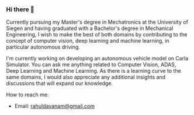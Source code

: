 ### Hi there 👋

Currently pursuing my Master's degree in Mechatronics at the University of Siegen and having graduated with a Bachelor's degree in Mechanical Engineering, I wish to make the best of both domains by contributing to the concept of computer vision, deep learning and machine learning, in particular autonomous driving.

I'm currently working on developing an autonomous vehicle model on Carla Simulator. You can ask me anything related to Computer Vision, ADAS, Deep Learning and Machine Learning. As there is a learning curve to the same domains, I would also appreciate any additional insights and discussions that will expand our knowledge.

How to reach me:
* Email: rahuldavanam@gmail.com

<!--
**rahuldavanam/rahuldavanam** is a ✨ _special_ ✨ repository because its `README.md` (this file) appears on your GitHub profile.

Here are some ideas to get you started:

- 🔭 I’m currently working on ...
- 🌱 I’m currently learning ...
- 👯 I’m looking to collaborate on ...
- 🤔 I’m looking for help with ...
- 💬 Ask me about ...
- 📫 How to reach me: ...
- 😄 Pronouns: ...
- ⚡ Fun fact: ...
-->

